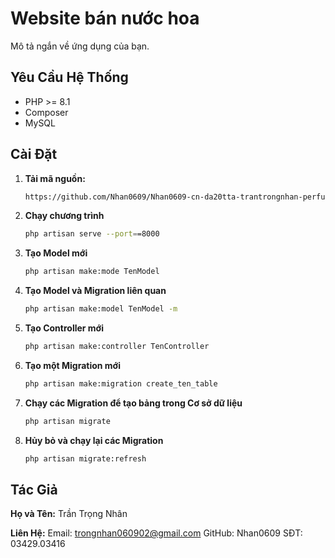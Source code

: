# Website bán nước hoa

Mô tả ngắn về ứng dụng của bạn.

## Yêu Cầu Hệ Thống

- PHP >= 8.1
- Composer
- MySQL

## Cài Đặt

1. **Tải mã nguồn:**

   ```bash
   https://github.com/Nhan0609/Nhan0609-cn-da20tta-trantrongnhan-perfumeshop-Laravel.git

2. **Chạy chương trình**
   ```bash
   php artisan serve --port==8000

3. **Tạo Model mới**
   ```bash
   php artisan make:mode TenModel

4. **Tạo Model và Migration liên quan**
   ```bash
   php artisan make:model TenModel -m

5. **Tạo Controller mới**
   ```bash
   php artisan make:controller TenController

6. **Tạo một Migration mới**
   ```bash
   php artisan make:migration create_ten_table

7. **Chạy các Migration để tạo bảng trong Cơ sở dữ liệu**
   ```bash
   php artisan migrate

8. **Hủy bỏ và chạy lại các Migration**
   ```bash
   php artisan migrate:refresh


## Tác Giả

**Họ và Tên:**
Trần Trọng Nhân

**Liên Hệ:**
Email: trongnhan060902@gmail.com
GitHub: Nhan0609
SĐT: 03429.03416






